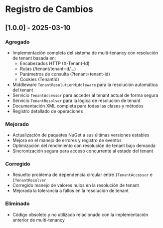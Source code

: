 # Registro de Cambios

## [1.0.0] - 2025-03-10

### Agregado
- Implementación completa del sistema de multi-tenancy con resolución de tenant basada en:
  - Encabezados HTTP (X-Tenant-Id)
  - Rutas (/tenant/tenant-id/...)
  - Parámetros de consulta (?tenant=tenant-id)
  - Cookies (TenantId)
- Middleware `TenantResolutionMiddleware` para la resolución automática del tenant
- Servicio `TenantAccessor` para acceder al tenant actual de forma segura
- Servicio `TenantResolver` para la lógica de resolución de tenant
- Documentación XML completa para todas las clases y métodos
- Registro detallado de operaciones

### Mejorado
- Actualización de paquetes NuGet a sus últimas versiones estables
- Mejora en el manejo de errores y registro de eventos
- Optimización del rendimiento con resolución de tenant bajo demanda
- Sincronización segura para acceso concurrente al estado del tenant

### Corregido
- Resuelto problema de dependencia circular entre `ITenantAccessor` e `ITenantResolver`
- Corregido manejo de valores nulos en la resolución de tenant
- Mejorada la tolerancia a fallos en la resolución de tenant

### Eliminado
- Código obsoleto y no utilizado relacionado con la implementación anterior de multi-tenancy
